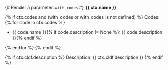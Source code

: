 {# 
  Render a parameter. 
  `with_codes`
#}
**{{ ctx.name }}**

{% if ctx.codes and (with_codes or with_codes is not defined) %}
Codes:
{% for code in ctx.codes %}
- {{ code.name }}{% if code.description != None %}: {{ code.description }}{% endif %}

{% endfor %}
{% endif %}

{% if ctx.cldf.description %}
Description:
{{ ctx.cldf.description }}
{% endif %}

